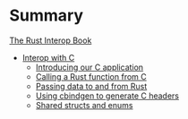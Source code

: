 # Summary

[The Rust Interop Book](index.md)
- [Interop with C](c-intro.md)
  - [Introducing our C application](c/initial.md)
  - [Calling a Rust function from C](c/calling-from-c.md)
  - [Passing data to and from Rust](c/parameter-and-return.md)
  - [Using cbindgen to generate C headers](c/cbindgen.md)
  - [Shared structs and enums](c/shared-types.md)

[//]: # (  - [Sending callbacks from C]&#40;./chapter_01-06.md&#41;)
[//]: # (  - [Returning Rust-allocated data]&#40;./chapter_01-07.md&#41;)
[//]: # (  - [Exposing C functions to Rust]&#40;./chapter_01-08.md&#41;)
[//]: # (  - [Holding on to C-allocated data]&#40;./chapter_01-09.md&#41;)
<!-- [Finishing touches (release builds / output)]&#40;./chapter_01-09.md&#41;) -->
<!-- [Finishing touches (using Result-type from parse_args)]&#40;./chapter_01-09.md&#41;) -->

[//]: # (- [Interop with C++]&#40;./chapter_02.md&#41;)
[//]: # (- [Interop with Objective-C]&#40;./chapter_02.md&#41;)
[//]: # (- [Interop with Swift]&#40;./chapter_02.md&#41;)
[//]: # (- [Interop with Kotlin]&#40;./chapter_02.md&#41;)
